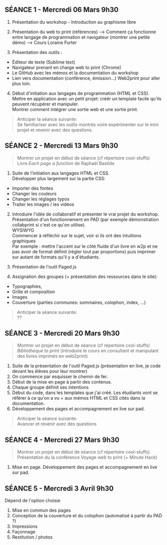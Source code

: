 ## SÉANCE 1 - Mercredi 06 Mars 9h30
1. Présentation du workshop - Introduction au graphisme libre
2. Présentation du web to print (références)
--> Comment ça fonctionne entre langage de programmation et navigateur (montrer une petite démo)
--> Cours Loraine Furter

3. Présentation des outils : 
* Éditeur de texte (Sublime text)
* Navigateur prenant en charge web to print (Chrome) 
* Le GitHub avec les mémos et la documentation du workshop 
* Lien vers documentation (conférence, émission…) Web2print pour aller plus loin. 

4. Début d'initiation aux langages de programmation (HTML et CSS).   
Mettre en application avec un petit projet: créér un template facile qu'ils peuvent récupérer et manipuler.  
Montrer comment intégrer une sortie web et une sortie print. 

> Anticiper la séance suivante:    
> Se familiariser avec les outils montrés voire expérimenter sur le mini projet et revenir avec des questions. 

## SÉANCE 2 - Mercredi 13 Mars 9h30
> Montrer un projet en début de séance (cf répertoire cool-stuffs)  
> Livre *Each page a function* de Raphaël Bastide

1. Suite de l’initiation aux langages HTML et CSS.  
Développer plus largement sur la partie CSS:
* Importer des fontes
* Changer les couleurs
* Changer les réglages typos
* Traiter les images / les vidéos

2. Introduire l'idée de collaboratif et présenter le vrai projet du workshop.  
Présentation d'un fonctionnement en PAD (par exemple démonstration collabprint si c'est ce qu'on utilise).  
WYSIWYG  
Commencer à réfléchir sur le sujet, voir si ils ont des intuitions graphiques   
Par exemple : mettre l'accent sur le côté fluide d'un livre en w2p et ne pas avoir de format définit (régler tout par proportions) puis imprimer sur autant de formats qu'il y a d'étudiants.

4. Présentation de l'outil Paged.js 

5. Assignation des groupes (+ présentation des ressources dans le site):
* Typographies,
* Grille et composition
* Images
* Couverture (parties communes: sommaires, colophon, index, …)

> Anticiper la séance suivante:    
> ??


## SÉANCE 3 - Mercredi 20 Mars 9h30
> Montrer un projet en début de séance (cf répertoire cool-stuffs)  
> *Bibliothèque to print* (introduire le cours en consultant et manipulant des livres imprimés en web2print)  

1. Suite de la présentation de l'outil Paged.js (présentation en live, je code devant les élèves pour leur montrer)
2. On commence par esquisser le chemin de fer. 
3. Début de la mise en page à partir des contenus.
4. Chaque groupe définit ses intentions
5. Début du code, dans les templates que j'ai créé. Les étudiants vont se référer à ce qu'on a vu + aux mémos HTML et CSS cités dans la documentation.
6. Développement des pages et accompagnement en live sur pad.

> Anticiper la séance suivante:    
> Avancer et revenir avec des questions

## SÉANCE 4 - Mercredi 27 Mars 9h30
> Montrer un projet en début de séance (cf répertoire cool-stuffs)  
> Présentation du la conférence Voyage web to print (+ Minute Hack)  

1. Mise en page.
Développement des pages et accompagnement en live sur pad.


## SÉANCE 5 - Mercredi 3 Avril 9h30
Dépend de l'option choisie
1. Mise en commun des pages
2. Conception de la couverture et du colophon (automatisé à partir du PAD ?)
3. Impressions
4. Façonnage
5. Restitution / photos 
